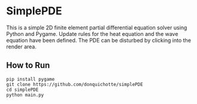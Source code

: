 # SimplePDE

This is a simple 2D finite element partial differential equation solver using Python and Pygame.
Update rules for the heat equation and the wave equation have been defined. The PDE can be disturbed by clicking into the render area.

## How to Run

    pip install pygame
    git clone https://github.com/donquichotte/simplePDE
    cd simplePDE
    python main.py

